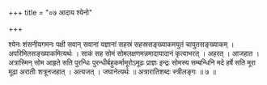 +++
title = "०७ आदाय श्येनो"

+++

श्येनः शंसनीयगमनः पक्षी सवान् सवानां यज्ञानां सहस्रं सहस्रसङ्ख्याकमयुतं चायुतसङ्ख्याकम् । अपरिमितसङ्ख्याकमित्यर्थः । साकं सह सोमं सोमलक्षणमन्नमादायादानं कृत्वाभरत् । अहरत् । आजहात । अत्रास्मिन् सोम आहृते सति पुरन्धिः पुरन्धीर्बहुकर्मामूरोऽमूढः प्राज्ञः इन्द्रः सोमस्य सम्बन्धिनि मदे हर्षे सति मूरा मूढा अरातीः शत्रूनजहात् । अत्यजत् । जघानेत्यर्थः ॥ अत्रारातिशब्दः स्त्रीलङ्गः ॥ ७ ॥